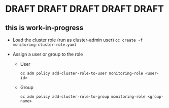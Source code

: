 # DRAFT DRAFT DRAFT DRAFT DRAFT
## this is work-in-progress

- Load the cluster role (run as cluster-admin user)
```oc create -f monitoring-cluster-role.yaml```
- Assign a user or group to the role

	- User

		```oc adm policy add-cluster-role-to-user monitoring-role <user-id>```

	- Group

		```oc adm policy add-cluster-role-to-group monitoring-role <group-name>```

